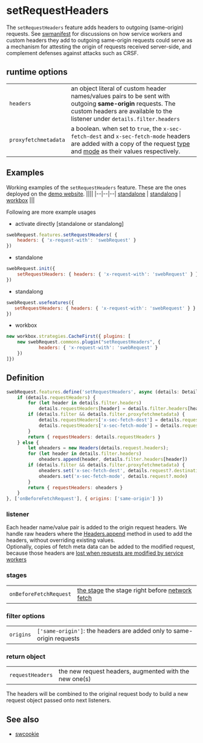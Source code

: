 # setRequestHeaders

The `setRequestHeaders` feature adds headers to outgoing (same-origin) requests.
See [swmanifest](../utils/swmanifest.md) for discussions on how service workers and custom headers they add to outgoing same-origin requests could serve as a mechanism for attesting the origin of requests received server-side, and complement defenses against attacks such as CRSF.

## runtime options
||| 
|--|--| 
`headers` |  an object literal of custom header names/values pairs to be sent with outgoing **same-origin** requests. The custom headers are available to the listener under `details.filter.headers`
`proxyfetchmetadata` | a boolean. when set to `true`,  the `x-sec-fetch-dest` and `x-sec-fetch-mode` headers are added with a copy of the request [type](https://developer.mozilla.org/en-US/docs/Web/API/Request/destination) and [mode](https://developer.mozilla.org/en-US/docs/Web/API/Request/mode) as their values respectively.


## Examples
Working examples of the `setRequestHeaders` feature. These are the ones deployed on the [demo website](https://swebrequest.doitsec.net/sqwrfeatures.htm). 
||||
|--|--|--|
[standalone](../examples/requestheaders.js) | [standalong](../examples/urequestheaders.js) | [workbox](../examples/wrequestheaders.js)
|||

Following are more example usages
- activate directly [standalone or standalong]
```javascript
swebRequest.features.setRequestHeaders( { 
    headers: { 'x-request-with': 'swebRequest' }
}) 

```

- standalone
```javascript
swebRequest.init({ 
    setRequestHeaders: { headers: { 'x-request-with': 'swebRequest' } }
})
```

- standalong
```javascript
swebRequest.usefeatures({ 
   setRequestHeaders: { headers: { 'x-request-with': 'swebRequest' } }
})
```

- workbox
```javascript
new workbox.strategies.CacheFirst({ plugins: [ 
    new swebRequest.commons.plugin("setRequestHeaders", { 
            headers: { 'x-request-with': 'swebRequest' }
    })
]})
```

## Definition
```javascript
swebRequest.features.define('setRequestHeaders', async (details: Details): Promise<Details> => {
    if (details.requestHeaders) {
        for (let header in details.filter.headers)
            details.requestHeaders[header] = details.filter.headers[header]
        if (details.filter && details.filter.proxyfetchmetadata) {
            details.requestHeaders['x-sec-fetch-dest'] = details.request?.destination
            details.requestHeaders['x-sec-fetch-mode'] = details.request?.mode
        }
        return { requestHeaders: details.requestHeaders }
    } else {
        let oheaders = new Headers(details.request.headers);
        for (let header in details.filter.headers)
            oheaders.append(header, details.filter.headers[header])
        if (details.filter && details.filter.proxyfetchmetadata) {
            oheaders.set('x-sec-fetch-dest', details.request?.destination)
            oheaders.set('x-sec-fetch-mode', details.request?.mode)
        }
        return { requestHeaders: oheaders }
    }
}, ['onBeforeFetchRequest'], { origins: ['same-origin'] })
```


### listener
Each header name/value pair is added to the origin request headers. We handle raw headers where the [Headers.append](https://developer.mozilla.org/en-US/docs/Web/API/Headers/append) method in used to add the headers, without overriding existing values.  
Optionally, copies of fetch meta data can be added to the modified request, because those headers are [lost when requests are modified by service workers](../utils/fetchmetadata.md)


### stages 
||| 
|--|--| 
`onBeforeFetchRequest` | [the stage](../stages/onBeforeFetchRequest.md) the stage right before [network fetch](../stages/onFetchRequest.md)


### filter options
||| 
|--|--| 
`origins` | `['same-origin']`: the headers are added only to same-origin requests



### return object
||| 
|--|--|
`requestHeaders` | the new request headers, augmented with the new one(s)

The headers will be combined to the original request body to build a new request object passed onto next listeners. 



## See also
- [swcookie](swcookie.md)
